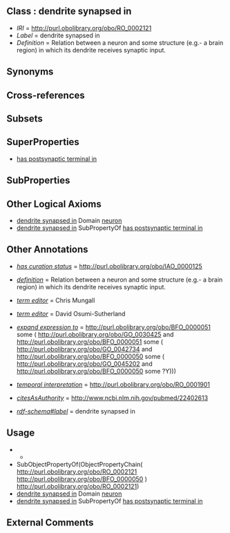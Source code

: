 
## Class : dendrite synapsed in

 * *IRI* = http://purl.obolibrary.org/obo/RO_0002121
 * *Label* = dendrite synapsed in
 * *Definition* = Relation between a neuron and some structure  (e.g.- a brain region) in which its dendrite receives synaptic input.

	

## Synonyms


## Cross-references


## Subsets


## SuperProperties

 * [has postsynaptic terminal in](../../RO/10/RO_0002110.md)

## SubProperties


## Other Logical Axioms

 * [dendrite synapsed in](../../RO/21/RO_0002121.md) Domain [neuron](../../CL/40/CL_0000540.md)
 * [dendrite synapsed in](../../RO/21/RO_0002121.md) SubPropertyOf [has postsynaptic terminal in](../../RO/10/RO_0002110.md)

## Other Annotations

 * *[has curation status](../../IAO/14/IAO_0000114.md)* = http://purl.obolibrary.org/obo/IAO_0000125
 * *[definition](../../IAO/15/IAO_0000115.md)* = Relation between a neuron and some structure  (e.g.- a brain region) in which its dendrite receives synaptic input.

	
 * *[term editor](../../IAO/17/IAO_0000117.md)* = Chris Mungall
 * *[term editor](../../IAO/17/IAO_0000117.md)* = David Osumi-Sutherland
 * *[expand expression to](../../IAO/24/IAO_0000424.md)* = <http://purl.obolibrary.org/obo/BFO_0000051> some (
	<http://purl.obolibrary.org/obo/GO_0030425> and <http://purl.obolibrary.org/obo/BFO_0000051> some (
	   http://purl.obolibrary.org/obo/GO_0042734 and <http://purl.obolibrary.org/obo/BFO_0000050> some (
	      <http://purl.obolibrary.org/obo/GO_0045202> and <http://purl.obolibrary.org/obo/BFO_0000050> some ?Y)))
 * *[temporal interpretation](../../RO/00/RO_0001900.md)* = http://purl.obolibrary.org/obo/RO_0001901
 * *[citesAsAuthority](../../ty/citesAsAuthority.md)* = http://www.ncbi.nlm.nih.gov/pubmed/22402613
 * *[rdf-schema#label](../../el/rdf-schema#label.md)* = dendrite synapsed in

## Usage

 * -
 * SubObjectPropertyOf(ObjectPropertyChain( <http://purl.obolibrary.org/obo/RO_0002121> <http://purl.obolibrary.org/obo/BFO_0000050> ) <http://purl.obolibrary.org/obo/RO_0002121>)
 * [dendrite synapsed in](../../RO/21/RO_0002121.md) Domain [neuron](../../CL/40/CL_0000540.md)
 * [dendrite synapsed in](../../RO/21/RO_0002121.md) SubPropertyOf [has postsynaptic terminal in](../../RO/10/RO_0002110.md)

## External Comments

